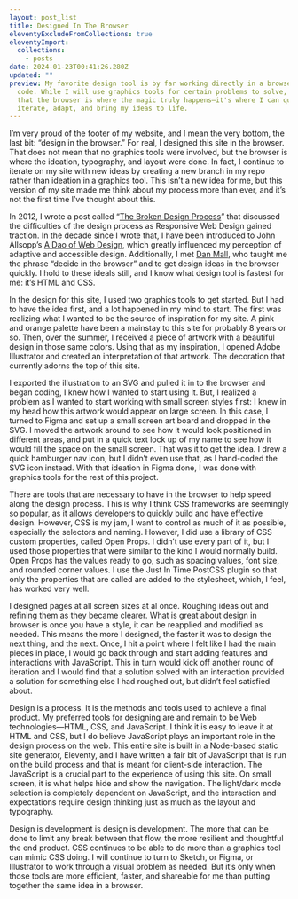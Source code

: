 ```yaml
---
layout: post_list
title: Designed In The Browser
eleventyExcludeFromCollections: true
eleventyImport:
  collections:
    - posts
date: 2024-01-23T00:41:26.280Z
updated: ""
preview: My favorite design tool is by far working directly in a browser with
  code. While I will use graphics tools for certain problems to solve, I find
  that the browser is where the magic truly happens—it's where I can quickly
  iterate, adapt, and bring my ideas to life.
---
```

I’m very proud of the footer of my website, and I mean the very bottom, the last bit: “design in the browser.” For real, I designed this site in the browser. That does not mean that no graphics tools were involved, but the browser is where the ideation, typography, and layout were done. In fact, I continue to iterate on my site with new ideas by creating a new branch in my repo rather than ideation in a graphics tool. This isn’t a new idea for me, but this version of my site made me think about my process more than ever, and it’s not the first time I’ve thought about this.

In 2012, I wrote a post called “[The Broken Design Process](https://zastrow.co/posts/2012/07/31/the-broken-design-process/)” that discussed the difficulties of the design process as Responsive Web Design gained traction. In the decade since I wrote that, I have been introduced to John Allsopp’s [A Dao of Web Design](https://alistapart.com/article/dao/), which greatly influenced my perception of adaptive and accessible design. Additionally, I met [Dan Mall](https://danmall.com), who taught me the phrase “decide in the browser” and to get design ideas in the browser quickly. I hold to these ideals still, and I know what design tool is fastest for me: it’s HTML and CSS.

In the design for this site, I used two graphics tools to get started. But I had to have the idea first, and a lot happened in my mind to start. The first was realizing what I wanted to be the source of inspiration for my site. A pink and orange palette have been a mainstay to this site for probably 8 years or so. Then, over the summer, I received a piece of artwork with a beautiful design in those same colors. Using that as my inspiration, I opened Adobe Illustrator and created an interpretation of that artwork. The decoration that currently adorns the top of this site.

I exported the illustration to an SVG and pulled it in to the browser and began coding, I knew how I wanted to start using it. But, I realized a problem as I wanted to start working with small screen styles first: I knew in my head how this artwork would appear on large screen. In this case, I turned to Figma and set up a small screen art board and dropped in the SVG. I moved the artwork around to see how it would look positioned in different areas, and put in a quick text lock up of my name to see how it would fill the space on the small screen. That was it to get the idea. I drew a quick hamburger nav icon, but I didn’t even use that, as I hand-coded the SVG icon instead. With that ideation in Figma done, I was done with graphics tools for the rest of this project.

There are tools that are necessary to have in the browser to help speed along the design process. This is why I think CSS frameworks are seemingly so popular, as it allows developers to quickly build and have effective design. However, CSS is my jam, I want to control as much of it as possible, especially the selectors and naming. However, I did use a library of CSS custom properties, called Open Props. I didn’t use every part of it, but I used those properties that were similar to the kind I would normally build. Open Props has the values ready to go, such as spacing values, font size, and rounded corner values. I use the Just In Time PostCSS plugin so that only the properties that are called are added to the stylesheet, which, I feel, has worked very well.

I designed pages at all screen sizes at al once. Roughing ideas out and refining them as they became clearer. What is great about design in browser is once you have a style, it can be reapplied and modified as needed. This means the more I designed, the faster it was to design the next thing, and the next. Once, I hit a point where I felt like I had the main pieces in place, I would go back through and start adding features and interactions with JavaScript. This in turn would kick off another round of iteration and I would find that a solution solved with an interaction provided a solution for something else I had roughed out, but didn’t feel satisfied about.

Design is a process. It is the methods and tools used to achieve a final product. My preferred tools for designing are and remain to be Web technologies—HTML, CSS, and JavaScript. I think it is easy to leave it at HTML and CSS, but I do believe JavaScript plays an important role in the design process on the web. This entire site is built in a Node-based static site generator, Eleventy, and I have written a fair bit of JavaScript that is run on the build process and that is meant for client-side interaction. The JavaScript is a crucial part to the experience of using this site. On small screen, it is what helps hide and show the navigation. The light/dark mode selection is completely dependent on JavaScript, and the interaction and expectations require design thinking just as much as the layout and typography.

Design is development is design is development. The more that can be done to limit any break between that flow, the more resilient and thoughtful the end product. CSS continues to be able to do more than a graphics tool can mimic CSS doing. I will continue to turn to Sketch, or Figma, or Illustrator to work through a visual problem as needed. But it’s only when those tools are more efficient, faster, and shareable for me than putting together the same idea in a browser.